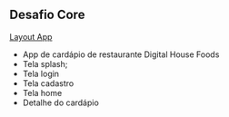 ## Desafio Core

[Layout App](https://marvelapp.com/prototype/194b601g/screen/54520377)
- App de cardápio de restaurante Digital House Foods
- Tela splash;
- Tela login
- Tela cadastro
- Tela home
- Detalhe do cardápio
